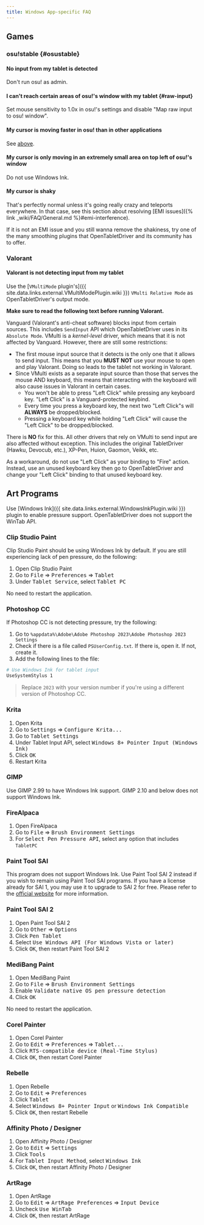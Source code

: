 ```yaml
---
title: Windows App-specific FAQ
---
```


## Games

### osu!stable {#osustable}

#### No input from my tablet is detected

Don't run osu! as admin.

#### I can't reach certain areas of osu!'s window with my tablet {#raw-input}

Set mouse sensitivity to 1.0x in osu!'s settings and disable "Map raw input to osu! window".

#### My cursor is moving faster in osu! than in other applications

See [above](#raw-input).

#### My cursor is only moving in an extremely small area on top left of osu!'s window

Do not use Windows Ink.

#### My cursor is shaky

That's perfectly normal unless it's going really crazy and teleports everywhere. In that case, see this section about resolving [EMI issues]({% link _wiki/FAQ/General.md %}#emi-interference).

If it is not an EMI issue and you still wanna remove the shakiness, try one of the many smoothing plugins that OpenTabletDriver and its community has to offer.

### Valorant

#### Valorant is not detecting input from my tablet

Use the [`VMultiMode` plugin's]({{ site.data.links.external.VMultiModePlugin.wiki }}) `VMulti Relative Mode` as OpenTabletDriver's output mode.

**Make sure to read the following text before running Valorant.**

Vanguard (Valorant's anti-cheat software) blocks input from certain sources. This includes `SendInput` API which OpenTabletDriver uses in its `Absolute Mode`. VMulti is a *kernel-level* driver, which means that it is not affected by Vanguard. However, there are still some restrictions:

- The first mouse input source that it detects is the only one that it allows to send input. This means that you **MUST NOT** use your mouse to open and play Valorant. Doing so leads to the tablet not working in Valorant.
- Since VMulti exists as a separate input source than those that serves the mouse AND keyboard, this means that interacting with the keyboard will also cause issues in Valorant in certain cases.
    - You won't be able to press "Left Click" while pressing any keyboard key. "Left Click" is a Vanguard-protected keybind.
    - Every time you press a keyboard key, the next two "Left Click"s will **ALWAYS** be dropped/blocked.
    - Pressing a keyboard key while holding "Left Click" will cause the "Left Click" to be dropped/blocked.

There is **NO** fix for this. All other drivers that rely on VMulti to send input are also affected without exception. This includes the original TabletDriver (Hawku, Devocub, etc.), XP-Pen, Huion, Gaomon, Veikk, etc.

As a workaround, do not use "Left Click" as your binding to "Fire" action. Instead, use an unused keyboard key then go to OpenTabletDriver and change your "Left Click" binding to that unused keyboard key.

## Art Programs

Use [Windows Ink]({{ site.data.links.external.WindowsInkPlugin.wiki }}) plugin to enable pressure support.
OpenTabletDriver does not support the WinTab API.

### Clip Studio Paint

Clip Studio Paint should be using Windows Ink by default. If you are still experiencing lack of pen
pressure, do the following:

1. Open Clip Studio Paint
2. Go to <kbd>File</kbd> ⇒ <kbd>Preferences</kbd> ⇒ <kbd>Tablet</kbd>
3. Under <kbd>Tablet Service</kbd>, select <kbd>Tablet PC</kbd>

No need to restart the application.

### Photoshop CC

If Photoshop CC is not detecting pressure, try the following:

1. Go to `%appdata%\Adobe\Adobe Photoshop 2023\Adobe Photoshop 2023 Settings`
2. Check if there is a file called `PSUserConfig.txt`. If there is, open it. If not, create it.
3. Add the following lines to the file:

```sh
# Use Windows Ink for tablet input
UseSystemStylus 1
```

> Replace `2023` with your version number if you're using a different version of Photoshop CC.

### Krita

1. Open Krita
2. Go to <kbd>Settings</kbd> ⇒ <kbd>Configure Krita...</kbd>
3. Go to <kbd>Tablet Settings</kbd>
4. Under Tablet Input API, select <kbd>Windows 8+ Pointer Input (Windows Ink)</kbd>
5. Click <kbd>OK</kbd>
6. Restart Krita

### GIMP

Use GIMP 2.99 to have Windows Ink support. GIMP 2.10 and below does not support Windows Ink.

### FireAlpaca

1. Open FireAlpaca
2. Go to <kbd>File</kbd> ⇒ <kbd>Brush Environment Settings</kbd>
3. For <kbd>Select Pen Pressure API</kbd>, select any option that includes `TabletPC`

### Paint Tool SAI

This program does not support Windows Ink. Use Paint Tool SAI 2 instead if you wish to remain using
Paint Tool SAI programs. If you have a license already for SAI 1, you may use it to upgrade to SAI
2 for free. Please refer to the [official website](https://www.systemax.jp/en/sai/devdept.html)
for more information.

### Paint Tool SAI 2

1. Open Paint Tool SAI 2
2. Go to <kbd>Other</kbd> ⇒ <kbd>Options</kbd>
3. Click <kbd>Pen Tablet</kbd>
4. Select <kbd>Use Windows API (For Windows Vista or later)</kbd>
5. Click <kbd>OK</kbd>, then restart Paint Tool SAI 2

### MediBang Paint

1. Open MediBang Paint
2. Go to <kbd>File</kbd> ⇒ <kbd>Brush Environment Settings</kbd>
3. Enable <kbd>Validate native OS pen pressure detection</kbd>
4. Click <kbd>OK</kbd>

No need to restart the application.

### Corel Painter

1. Open Corel Painter
2. Go to <kbd>Edit</kbd> ⇒ <kbd>Preferences</kbd> ⇒ <kbd>Tablet...</kbd>
3. Click <kbd>RTS-compatible device (Real-Time Stylus)</kbd>
4. Click <kbd>OK</kbd>, then restart Corel Painter

### Rebelle

1. Open Rebelle
2. Go to <kbd>Edit</kbd> ⇒ <kbd>Preferences</kbd>
3. Click <kbd>Tablet</kbd>
4. Select <kbd>Windows 8+ Pointer Input</kbd> or <kbd>Windows Ink Compatible</kbd>
5. Click <kbd>OK</kbd>, then restart Rebelle

### Affinity Photo / Designer

1. Open Affinity Photo / Designer
2. Go to <kbd>Edit</kbd> ⇒ <kbd>Settings</kbd>
3. Click <kbd>Tools</kbd>
4. For <kbd>Tablet Input Method</kbd>, select <kbd>Windows Ink</kbd>
5. Click <kbd>OK</kbd>, then restart Affinity Photo / Designer

### ArtRage

1. Open ArtRage
2. Go to <kbd>Edit</kbd> ⇒ <kbd>ArtRage Preferences</kbd> ⇒ <kbd>Input Device</kbd>
3. Uncheck <kbd>Use WinTab</kbd>
4. Click <kbd>OK</kbd>, then restart ArtRage
